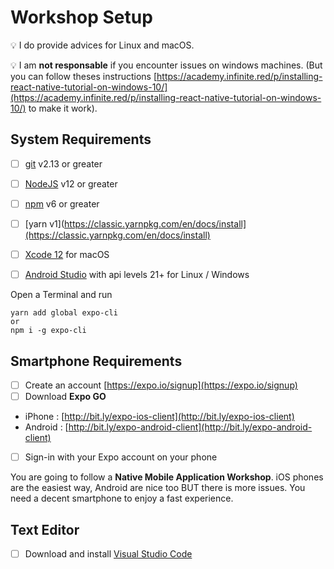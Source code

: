 # Workshop Setup

💡 I do provide advices for Linux and macOS.

💡 I am **not responsable** if you encounter issues on windows machines.
(But you can follow theses instructions [https://academy.infinite.red/p/installing-react-native-tutorial-on-windows-10/](https://academy.infinite.red/p/installing-react-native-tutorial-on-windows-10/) to make it work).

## System Requirements

- [ ]  [git](https://git-scm.com/) v2.13 or greater
- [ ]  [NodeJS](https://nodejs.org/) v12 or greater
- [ ]  [npm](https://www.npmjs.com/) v6 or greater
- [ ]  [yarn v1](https://classic.yarnpkg.com/en/docs/install](https://classic.yarnpkg.com/en/docs/install)

- [ ] [Xcode 12](https://apps.apple.com/fr/app/xcode/id497799835?mt=12) for macOS
- [ ] [Android Studio](https://developer.android.com/studio) with api levels 21+ for Linux / Windows

Open a Terminal and run

```console
yarn add global expo-cli
or
npm i -g expo-cli
```

## Smartphone Requirements

- [ ]  Create an account [https://expo.io/signup](https://expo.io/signup)
- [ ]  Download **Expo GO**
  - iPhone : [http://bit.ly/expo-ios-client](http://bit.ly/expo-ios-client)
  - Android : [http://bit.ly/expo-android-client](http://bit.ly/expo-android-client)
- [ ]  Sign-in with your Expo account on your phone

You are going to follow a **Native Mobile Application Workshop**.
iOS phones are the easiest way, Android are nice too BUT there is more issues.
You need a decent smartphone to enjoy a fast experience.

## Text Editor

- [ ] Download and install [Visual Studio Code](https://code.visualstudio.com/)

